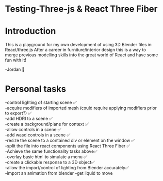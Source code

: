 # Testing-Three-js & React Three Fiber

# Introduction

This is a playground for my own development of using 3D Blender files in React/three.js
After a career in furniture/interior design this is a way to merge previous modelling skills into the great world of React and have some fun with it!

-Jordan 🐛

# Personal tasks

-control lighting of starting scene  ✅\
-acquire modifiers of imported mesh (could require applying modifiers prior to export?) ✅\
-add HDRI to a scene ✅\
-create a background/plane for context ✅\
-allow controls in a scene ✅\
-add wasd controls in a scene ✅\
-resize the scene to a contained div or element on the window ✅\
-split the file into react components using React Three Fiber ✅\
-Achieve the same functionality tasks above✅\
-overlay basic html to simulate a menu ✅\
-create a clickable response to a 3D object✅\
-allow the import/control of lighting from Blender accurately✅\
-import an animation from blender
-get liquid to move
